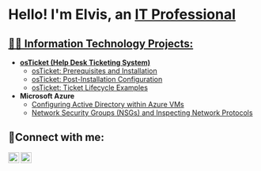 <h1>Hello! I'm Elvis, an <a href="https://www.linkedin.com/in/elvis-lopez-9b43231b1">IT Professional</h1>

<h2>👨‍💻 Information Technology Projects:</h2>

- <b>osTicket (Help Desk Ticketing System)</b>
  - [osTicket: Prerequisites and Installation](https://github.com/lopezelvv/osticket-prereqs)
  - [osTicket: Post-Installation Configuration](https://github.com/lopezelvv/post-install-config)
  - [osTicket: Ticket Lifecycle Examples](https://github.com/lopezelvv/ticket-lifecycle)
- <b>Microsoft Azure</b>
  - [Configuring Active Directory within Azure VMs](https://github.com/lopezelvv/ad-configure)
  - [Network Security Groups (NSGs) and Inspecting Network Protocols](https://github.com/lopezelvv/azure-network-protocols)

<h2>🤳Connect with me:</h2>

[<img align="left" alt="Josh | LinkedIn" width="22px" src="https://cdn.jsdelivr.net/npm/simple-icons@v3/icons/linkedin.svg" />][linkedin]
[<img align="left" alt="Josh | Instagram" width="22px" src="https://cdn.jsdelivr.net/npm/simple-icons@v3/icons/instagram.svg" />][instagram]

[instagram]: https://www.instagram.com/lopz.elv
[linkedin]: https://www.linkedin.com/in/elvis-lopez-9b43231b1
